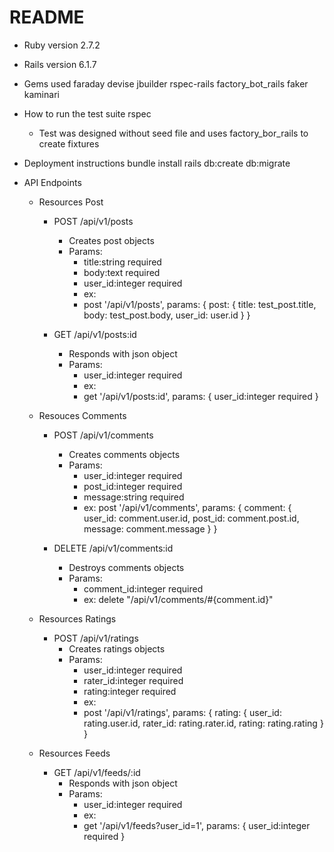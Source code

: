 # README

* Ruby version
    2.7.2
* Rails version
    6.1.7
* Gems used
    faraday
    devise
    jbuilder
    rspec-rails
    factory_bot_rails
    faker
    kaminari

* How to run the test suite
    rspec
    - Test was designed without seed file and uses factory_bor_rails to create fixtures

* Deployment instructions
    bundle install
    rails db:create db:migrate

* API Endpoints
    - Resources Post
        - POST /api/v1/posts
            - Creates post objects
            - Params:
                - title:string required
                - body:text required
                - user_id:integer required
                - ex:
                - post '/api/v1/posts', params: { 
                    post: {
                            title: test_post.title,
                            body: test_post.body,
                            user_id: user.id
                          } 
                      }

        - GET /api/v1/posts:id
            - Responds with json object
            - Params:
                - user_id:integer required
                - ex:
                - get '/api/v1/posts:id', params: {
                    user_id:integer required 
                }


    - Resouces Comments
        - POST /api/v1/comments
            - Creates comments objects
            - Params:
                - user_id:integer required
                - post_id:integer required
                - message:string required
                - ex:
                    post '/api/v1/comments', params: { 
                    comment: {
                            user_id: comment.user.id,
                            post_id: comment.post.id,
                            message: comment.message
                          } 
                        }

        - DELETE /api/v1/comments:id
            - Destroys comments objects
            - Params:
                - comment_id:integer required
                - ex:
                    delete "/api/v1/comments/#{comment.id}"


    - Resources Ratings
        - POST /api/v1/ratings
            - Creates ratings objects
            - Params:
                - user_id:integer required
                - rater_id:integer required
                - rating:integer required
                - ex:
                - post '/api/v1/ratings', params: {
                    rating: {
                        user_id: rating.user.id,
                        rater_id: rating.rater.id,
                        rating: rating.rating
                    }
                }


     - Resources Feeds
        - GET /api/v1/feeds/:id
            - Responds with json object
            - Params:
                - user_id:integer required
                - ex:
                - get '/api/v1/feeds?user_id=1', params: {
                    user_id:integer required 
                }

    

